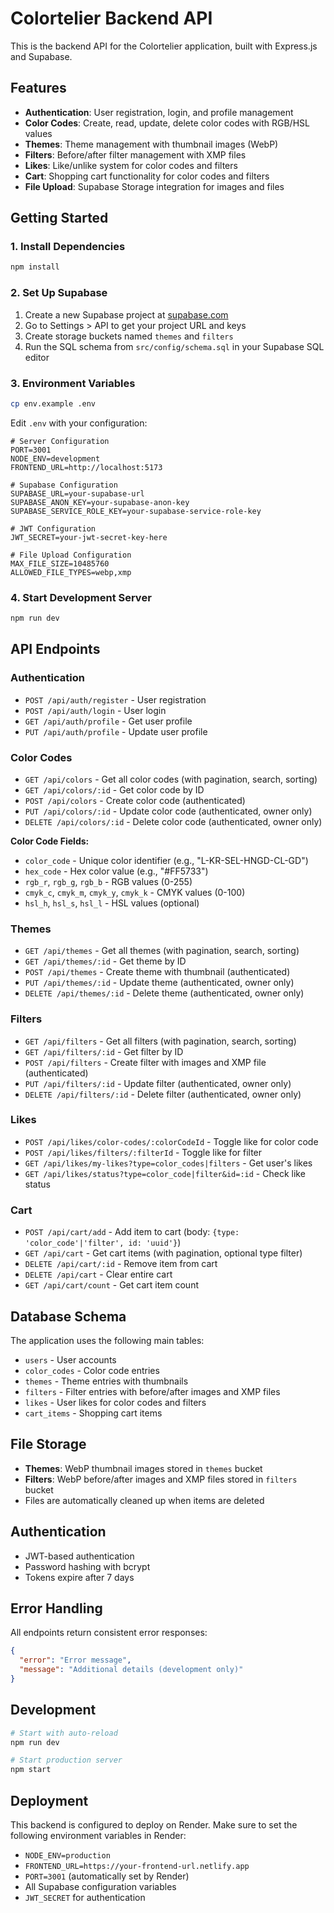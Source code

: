 # Colortelier Backend API

This is the backend API for the Colortelier application, built with Express.js and Supabase.

## Features

- **Authentication**: User registration, login, and profile management
- **Color Codes**: Create, read, update, delete color codes with RGB/HSL values
- **Themes**: Theme management with thumbnail images (WebP)
- **Filters**: Before/after filter management with XMP files
- **Likes**: Like/unlike system for color codes and filters
- **Cart**: Shopping cart functionality for color codes and filters
- **File Upload**: Supabase Storage integration for images and files

## Getting Started

### 1. Install Dependencies

```bash
npm install
```

### 2. Set Up Supabase

1. Create a new Supabase project at [supabase.com](https://supabase.com)
2. Go to Settings > API to get your project URL and keys
3. Create storage buckets named `themes` and `filters`
4. Run the SQL schema from `src/config/schema.sql` in your Supabase SQL editor

### 3. Environment Variables

```bash
cp env.example .env
```

Edit `.env` with your configuration:

```env
# Server Configuration
PORT=3001
NODE_ENV=development
FRONTEND_URL=http://localhost:5173

# Supabase Configuration
SUPABASE_URL=your-supabase-url
SUPABASE_ANON_KEY=your-supabase-anon-key
SUPABASE_SERVICE_ROLE_KEY=your-supabase-service-role-key

# JWT Configuration
JWT_SECRET=your-jwt-secret-key-here

# File Upload Configuration
MAX_FILE_SIZE=10485760
ALLOWED_FILE_TYPES=webp,xmp
```

### 4. Start Development Server

```bash
npm run dev
```

## API Endpoints

### Authentication

- `POST /api/auth/register` - User registration
- `POST /api/auth/login` - User login
- `GET /api/auth/profile` - Get user profile
- `PUT /api/auth/profile` - Update user profile

### Color Codes

- `GET /api/colors` - Get all color codes (with pagination, search, sorting)
- `GET /api/colors/:id` - Get color code by ID
- `POST /api/colors` - Create color code (authenticated)
- `PUT /api/colors/:id` - Update color code (authenticated, owner only)
- `DELETE /api/colors/:id` - Delete color code (authenticated, owner only)

**Color Code Fields:**

- `color_code` - Unique color identifier (e.g., "L-KR-SEL-HNGD-CL-GD")
- `hex_code` - Hex color value (e.g., "#FF5733")
- `rgb_r`, `rgb_g`, `rgb_b` - RGB values (0-255)
- `cmyk_c`, `cmyk_m`, `cmyk_y`, `cmyk_k` - CMYK values (0-100)
- `hsl_h`, `hsl_s`, `hsl_l` - HSL values (optional)

### Themes

- `GET /api/themes` - Get all themes (with pagination, search, sorting)
- `GET /api/themes/:id` - Get theme by ID
- `POST /api/themes` - Create theme with thumbnail (authenticated)
- `PUT /api/themes/:id` - Update theme (authenticated, owner only)
- `DELETE /api/themes/:id` - Delete theme (authenticated, owner only)

### Filters

- `GET /api/filters` - Get all filters (with pagination, search, sorting)
- `GET /api/filters/:id` - Get filter by ID
- `POST /api/filters` - Create filter with images and XMP file (authenticated)
- `PUT /api/filters/:id` - Update filter (authenticated, owner only)
- `DELETE /api/filters/:id` - Delete filter (authenticated, owner only)

### Likes

- `POST /api/likes/color-codes/:colorCodeId` - Toggle like for color code
- `POST /api/likes/filters/:filterId` - Toggle like for filter
- `GET /api/likes/my-likes?type=color_codes|filters` - Get user's likes
- `GET /api/likes/status?type=color_code|filter&id=:id` - Check like status

### Cart

- `POST /api/cart/add` - Add item to cart (body: `{type: 'color_code'|'filter', id: 'uuid'}`)
- `GET /api/cart` - Get cart items (with pagination, optional type filter)
- `DELETE /api/cart/:id` - Remove item from cart
- `DELETE /api/cart` - Clear entire cart
- `GET /api/cart/count` - Get cart item count

## Database Schema

The application uses the following main tables:

- `users` - User accounts
- `color_codes` - Color code entries
- `themes` - Theme entries with thumbnails
- `filters` - Filter entries with before/after images and XMP files
- `likes` - User likes for color codes and filters
- `cart_items` - Shopping cart items

## File Storage

- **Themes**: WebP thumbnail images stored in `themes` bucket
- **Filters**: WebP before/after images and XMP files stored in `filters` bucket
- Files are automatically cleaned up when items are deleted

## Authentication

- JWT-based authentication
- Password hashing with bcrypt
- Tokens expire after 7 days

## Error Handling

All endpoints return consistent error responses:

```json
{
  "error": "Error message",
  "message": "Additional details (development only)"
}
```

## Development

```bash
# Start with auto-reload
npm run dev

# Start production server
npm start
```

## Deployment

This backend is configured to deploy on Render. Make sure to set the following environment variables in Render:

- `NODE_ENV=production`
- `FRONTEND_URL=https://your-frontend-url.netlify.app`
- `PORT=3001` (automatically set by Render)
- All Supabase configuration variables
- `JWT_SECRET` for authentication
